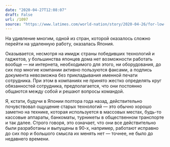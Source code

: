 ```yaml
---
date: "2020-04-27T12:08:07"
draft: False
url: /1097
source: "https://www.latimes.com/world-nation/story/2020-04-26/for-low-tech-japan-working-from-home-is-a-challenge"
---
```


На удивление многим, одной из стран, которой оказалось сложно перейти на удаленную работу, оказалась Япония. 

Оказывается, несмотря на имидж страны победивших технологий и гаджетов, у большинства японцев дома нет возможности работать вообще — ни интернета, необходимого для этого, ни оборудования, до сих пор многие компании активно пользуются факсами, а подпись документа невозможна без прикладывания именной печати сотрудника. При этом в компаниях не принято жестко определять круг обязанностей сотрудника, предполагается, что они постоянно общаются между собой и решают вопросы командой.

Я, кстати, будучи в Японии полтора года назад, действительно почувствовал ощущение старых технологий — это обычно хорошо заметно на технике, которая используется в массовых местах, будь-то кассовые аппараты, банкоматы, турникеты в общественном транспорте и так далее. Строго говоря, это означает, что они все действительно были разработаны и выпущены в 90-х, например, работают исправно до сих пор и большого смысла их менять нет — точнее, не было до недавнего времени.
